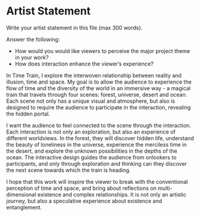 # Artist Statement

Write your artist statement in this file (max 300 words).

Answer the following:

- How would you would like viewers to perceive the major project theme in your work?
- How does interaction enhance the viewer’s experience?

In Time Train, I explore the interwoven relationship between reality and illusion, time and space. My goal is to allow the audience to experience the flow of time and the diversity of the world in an immersive way - a magical train that travels through four scenes: forest, universe, desert and ocean. Each scene not only has a unique visual and atmosphere, but also is designed to require the audience to participate in the interaction, revealing the hidden portal.

I want the audience to feel connected to the scene through the interaction. Each interaction is not only an exploration, but also an experience of different worldviews. In the forest, they will discover hidden life, understand the beauty of loneliness in the universe, experience the merciless time in the desert, and explore the unknown possibilities in the depths of the ocean. The interactive design guides the audience from onlookers to participants, and only through exploration and thinking can they discover the next scene towards which the train is heading.

I hope that this work will inspire the viewer to break with the conventional perception of time and space, and bring about reflections on multi-dimensional existence and complex relationships. It is not only an artistic journey, but also a speculative experience about existence and entanglement.